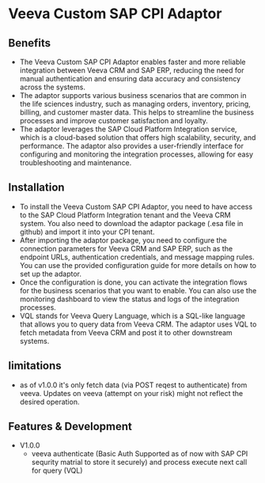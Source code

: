 # Veeva Custom SAP CPI Adaptor

## Benefits

- The Veeva Custom SAP CPI Adaptor enables faster and more reliable integration between Veeva CRM and SAP ERP, reducing the need for manual authentication and ensuring data accuracy and consistency across the systems.
- The adaptor supports various business scenarios that are common in the life sciences industry, such as managing orders, inventory, pricing, billing, and customer master data. This helps to streamline the business processes and improve customer satisfaction and loyalty.
- The adaptor leverages the SAP Cloud Platform Integration service, which is a cloud-based solution that offers high scalability, security, and performance. The adaptor also provides a user-friendly interface for configuring and monitoring the integration processes, allowing for easy troubleshooting and maintenance.

## Installation

- To install the Veeva Custom SAP CPI Adaptor, you need to have access to the SAP Cloud Platform Integration tenant and the Veeva CRM system. You also need to download the adaptor package (.esa file in github) and import it into your CPI tenant.
- After importing the adaptor package, you need to configure the connection parameters for Veeva CRM and SAP ERP, such as the endpoint URLs, authentication credentials, and message mapping rules. You can use the provided configuration guide for more details on how to set up the adaptor.
- Once the configuration is done, you can activate the integration flows for the business scenarios that you want to enable. You can also use the monitoring dashboard to view the status and logs of the integration processes.
- VQL stands for Veeva Query Language, which is a SQL-like language that allows you to query data from Veeva CRM. The adaptor uses VQL to fetch metadata from Veeva CRM and post it to other downstream systems.

## limitations
 - as of v1.0.0 it's only fetch data (via POST reqest to authenticate) from veeva. Updates on veeva (attempt on your risk) might not reflect the desired operation.

## Features & Development 
- V1.0.0
  - veeva authenticate  (Basic Auth Supported as of now with SAP CPI sequrity matrial to store it securely) and process execute next call for query (VQL) 
